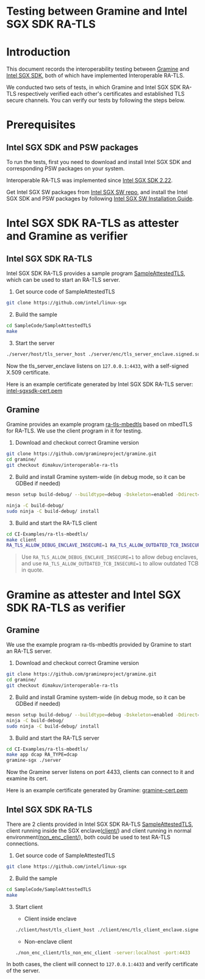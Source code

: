 Testing between Gramine and Intel SGX SDK RA-TLS
====

# Introduction

This document records the interoperability testing between [Gramine](https://github.com/gramineproject/gramine) and [Intel SGX SDK](https://github.com/intel/linux-sgx), both of which have implemented Interoperable RA-TLS.

We conducted two sets of tests, in which Gramine and Intel SGX SDK RA-TLS respectively verified each other's certificates and established TLS secure channels. You can verify our tests by following the steps below.

# Prerequisites

## Intel SGX SDK and PSW packages

To run the tests, first you need to download and install Intel SGX SDK and corresponding PSW packages on your system. 

Interoperable RA-TLS was implemented since [Intel SGX SDK 2.22](https://github.com/intel/linux-sgx/releases/tag/sgx_2.22). 

Get Intel SGX SW packages from [Intel SGX SW repo](https://download.01.org/intel-sgx/latest/linux-latest/distro/), and install the Intel SGX SDK and PSW packages by following [Intel SGX SW Installation Guide](https://download.01.org/intel-sgx/latest/linux-latest/docs/Intel_SGX_SW_Installation_Guide_for_Linux.pdf).

# Intel SGX SDK RA-TLS as attester and Gramine as verifier

## Intel SGX SDK RA-TLS

Intel SGX SDK RA-TLS provides a sample program [SampleAttestedTLS](https://github.com/intel/linux-sgx/tree/master/SampleCode/SampleAttestedTLS), which can be used to start an RA-TLS server.


1. Get source code of SampleAttestedTLS

```sh
git clone https://github.com/intel/linux-sgx
```

2. Build the sample

```sh
cd SampleCode/SampleAttestedTLS
make
```
3. Start the server

```sh
./server/host/tls_server_host ./server/enc/tls_server_enclave.signed.so -port 4433

```

Now the tls_server_enclave listens on `127.0.0.1:4433`, with a self-signed X.509 certificate.

Here is an example certificate generated by Intel SGX SDK RA-TLS server: [intel-sgxsdk-cert.pem](./intel-sgxsdk-cert.pem)

## Gramine

Gramine provides an example program [ra-tls-mbedtls](https://github.com/gramineproject/gramine/tree/master/CI-Examples/ra-tls-mbedtls) based on mbedTLS for RA-TLS. We use the client program in it for testing.

1. Download and checkout correct Gramine version

```sh
git clone https://github.com/gramineproject/gramine.git
cd gramine/
git checkout dimakuv/interoperable-ra-tls
```

2. Build and install Gramine system-wide (in debug mode, so it can be GDBed if needed)

```sh
meson setup build-debug/ --buildtype=debug -Dskeleton=enabled -Ddirect=enabled -Dsgx=enabled -Ddcap=enabled -Dsgx_driver=upstream -Dsgx_driver_include_path=/usr/include/x86_64-linux-gnu/

ninja -C build-debug/
sudo ninja -C build-debug/ install
```

3. Build and start the RA-TLS client

```sh
cd CI-Examples/ra-tls-mbedtls/
make client
RA_TLS_ALLOW_DEBUG_ENCLAVE_INSECURE=1 RA_TLS_ALLOW_OUTDATED_TCB_INSECURE=1  ./client dcap
```

> Use `RA_TLS_ALLOW_DEBUG_ENCLAVE_INSECURE=1` to allow debug enclaves, and use `RA_TLS_ALLOW_OUTDATED_TCB_INSECURE=1` to allow outdated TCB in quote.


# Gramine as attester and Intel SGX SDK RA-TLS as verifier

## Gramine

We use the example program ra-tls-mbedtls provided by Gramine to start an RA-TLS server.

1. Download and checkout correct Gramine version

```sh
git clone https://github.com/gramineproject/gramine.git
cd gramine/
git checkout dimakuv/interoperable-ra-tls
```

2. Build and install Gramine system-wide (in debug mode, so it can be GDBed if needed)

```sh
meson setup build-debug/ --buildtype=debug -Dskeleton=enabled -Ddirect=enabled -Dsgx=enabled -Ddcap=enabled -Dsgx_driver=upstream
ninja -C build-debug/
sudo ninja -C build-debug/ install
```

3. Build and start the RA-TLS server

```sh
cd CI-Examples/ra-tls-mbedtls/
make app dcap RA_TYPE=dcap
gramine-sgx ./server
```

Now the Gramine server listens on port 4433, clients can connect to it and examine its cert.

Here is an example certificate generated by Gramine: [gramine-cert.pem](./gramine-cert.pem)

## Intel SGX SDK RA-TLS

There are 2 clients provided in Intel SGX SDK RA-TLS [SampleAttestedTLS](https://github.com/intel/linux-sgx/tree/master/SampleCode/SampleAttestedTLS), client running inside the SGX enclave([client/](https://github.com/intel/linux-sgx/tree/master/SampleCode/SampleAttestedTLS/client)) and client running in normal environment([non_enc_client/](https://github.com/intel/linux-sgx/tree/master/SampleCode/SampleAttestedTLS/non_enc_client)), both could be used to test RA-TLS connections. 

1. Get source code of SampleAttestedTLS

```sh
git clone https://github.com/intel/linux-sgx
```

2. Build the sample

```sh
cd SampleCode/SampleAttestedTLS
make
```

3. Start client
    
    - Client inside enclave
    ```sh
    ./client/host/tls_client_host ./client/enc/tls_client_enclave.signed.so -server:localhost -port:4433
    ```

    - Non-enclave client
    ```sh
    ./non_enc_client/tls_non_enc_client -server:localhost -port:4433
    ```

In both cases, the client will connect to `127.0.0.1:4433` and verify certificate of the server.
